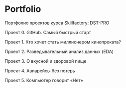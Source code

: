 # Portfolio

Портфолио проектов курса Skillfactory: DST-PRO

Проект 0. GitHub. Самый быстрый старт 

Проект 1. Кто хочет стать миллионером кинопроката? 

Проект 2. Разведывательный анализ данных (EDA)

Проект 3. О вкусной и здоровой пище

Проект 4. Авиарейсы без потерь 

Проект 5. Компьютер говорит «Нет»
 
